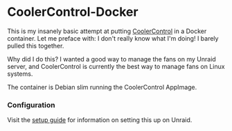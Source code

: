 # CoolerControl-Docker

This is my insanely basic attempt at putting [CoolerControl](https://gitlab.com/coolercontrol/coolercontrol) in a Docker container. Let me preface with: I don't really know what I'm doing! I barely pulled this together.

Why did I do this? I wanted a good way to manage the fans on my Unraid server, and CoolerControl is currently the best way to manage fans on Linux systems. 

The container is Debian slim running the CoolerControl AppImage.

### Configuration

Visit the [setup guide](https://github.com/guniv/CoolerControl-Docker/blob/main/setup.md) for information on setting this up on Unraid.

